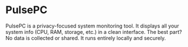 # PulsePC
PulsePC is a privacy-focused system monitoring tool. It displays all your system info (CPU, RAM, storage, etc.) in a clean interface. The best part? No data is collected or shared. It runs entirely locally and securely.
